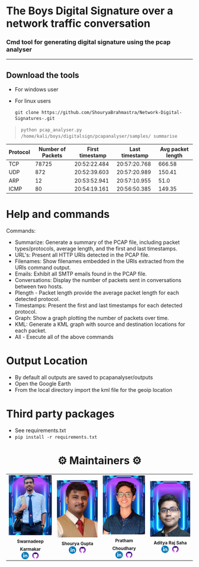 # The Boys Digital Signature over a network traffic conversation 

### Cmd tool for generating digital signature using the pcap analyser 

---
## Download the tools

- For windows user
  

- For linux users
  ```
  git clone https://github.com/ShouryaBrahmastra/Network-Digital-Signatures-.git
  ```


> ```python pcap_analyser.py /home/kali/boys/digitalsign/pcapanalyser/samples/ summarise```
> 
| Protocol | Number of Packets | First timestamp | Last timestamp | Avg packet length |
|----------|-------------------|-----------------|----------------|-------------------|
| TCP | 78725 | 20:52:22.484 | 20:57:20.768 | 666.58 |
| UDP | 872 | 20:52:39.603 | 20:57:20.989 | 150.41 |
| ARP | 12 | 20:53:52.941 | 20:57:10.955 | 51.0 |
| ICMP | 80 | 20:54:19.161 | 20:56:50.385 | 149.35 |


# Help and commands
Commands:
-  Summarize: Generate a summary of the PCAP file, including packet types/protocols, average length, and the first and last timestamps.
-    URL's: Present all HTTP URIs detected in the PCAP file.
-    Filenames: Show filenames embedded in the URIs extracted from the URIs command output.
-    Emails: Exhibit all SMTP emails found in the PCAP file.
-    Conversations: Display the number of packets sent in conversations between two hosts.
-    Plength - Packet length provide the average packet length for each detected protocol.
-    Timestamps: Present the first and last timestamps for each detected protocol.
-    Graph: Show a graph plotting the number of packets over time.
-    KML: Generate a KML graph with source and destination locations for each packet.
-    All - Execute all of the above commands

# Output Location
- By default all outputs are saved to pcapanalyser/outputs
- Open the Google Earth
- From the local directory import the kml file for the geoip location
# Third party packages
- See requirements.txt
- ```pip install -r requirements.txt```

<h1 align="center">⚙ Maintainers ⚙</h1>

<table align="center">
  <tbody><tr>
    
 <td align="center"><img alt="Swarnadeep" src="https://raw.githubusercontent.com/ShouryaBrahmastra/ShouryaBrahmastra/master/assets/s_git.png" width="130px;"><br><sub><b>
 Swarnadeep Karmakar </b></sub><br>
<a href="https://www.linkedin.com/in/swarnadeep-karmakar/" target="_blank"><img align="center"  src="https://raw.githubusercontent.com/ShouryaBrahmastra/ShouryaBrahmastra/master/assets/link.png" alt="Linkedin" height="20" width="20" /></a>&nbsp&nbsp<a href="https://github.com/Swarnadeep-Karmakar" target="_blank"><img align="center"  src="https://raw.githubusercontent.com/ShouryaBrahmastra/ShouryaBrahmastra/master/assets/github%20coloured.png" alt="Github" height="20" width="20" /></a><nbsp></td></a></td>

 <td align="center"><img alt="" src="https://raw.githubusercontent.com/ShouryaBrahmastra/ShouryaBrahmastra/master/assets/Shourya.png" width="130px;"><br><sub><b>
 Shourya Gupta </b></sub><br>
<a href="https://www.linkedin.com/in/shourya-gupta-12911721b/" target="_blank"><img align="center"  src="https://raw.githubusercontent.com/ShouryaBrahmastra/ShouryaBrahmastra/master/assets/link.png" alt="Linkedin" height="20" width="20" /></a>&nbsp&nbsp<a href="https://github.com/ShouryaBrahmastra" target="_blank"><img align="center"  src="https://raw.githubusercontent.com/ShouryaBrahmastra/ShouryaBrahmastra/master/assets/github%20coloured.png" alt="Github" height="20" width="20" /></a><nbsp></td></a></td>

 <td align="center"><img alt="Pratham" src="https://raw.githubusercontent.com/ShouryaBrahmastra/ShouryaBrahmastra/master/assets/p_git.png" width="130px;"><br><sub><b>
 Pratham Choudhary </b></sub><br>
<a href="https://www.linkedin.com/in/pratham-choudhary-5b6b431b2/" target="_blank"><img align="center"  src="https://raw.githubusercontent.com/ShouryaBrahmastra/ShouryaBrahmastra/master/assets/link.png" alt="Linkedin" height="20" width="20" /></a>&nbsp&nbsp<a href="https://github.com/choudhary-pratham" target="_blank"><img align="center"  src="https://raw.githubusercontent.com/ShouryaBrahmastra/ShouryaBrahmastra/master/assets/github%20coloured.png" alt="Github" height="20" width="20" /></a><nbsp></td></a></td>

<td align="center"><img alt="ARS" src="https://raw.githubusercontent.com/ShouryaBrahmastra/ShouryaBrahmastra/master/assets/ars_git.png" width="130px;"><br><sub><b>
 Aditya Raj Saha</b></sub><br>
<a href="https://www.linkedin.com/in/aditya-raj-saha-831977212/" target="_blank"><img align="center"  src="https://raw.githubusercontent.com/ShouryaBrahmastra/ShouryaBrahmastra/master/assets/link.png" alt="Linkedin" height="20" width="20" /></a>&nbsp&nbsp<a href="https://github.com/AdityaRajSaha" target="_blank"><img align="center"  src="https://raw.githubusercontent.com/ShouryaBrahmastra/ShouryaBrahmastra/master/assets/github%20coloured.png" alt="Github" height="20" width="20" /></a><nbsp></td></a></td>
</tr>
</tbody></table>
